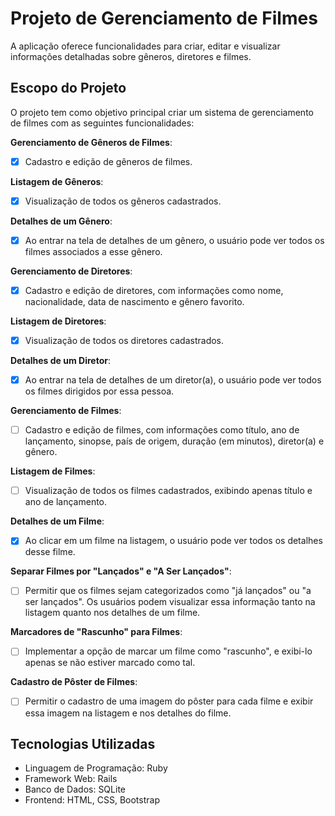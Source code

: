 # Projeto de Gerenciamento de Filmes

A aplicação oferece funcionalidades para criar, editar e visualizar informações detalhadas sobre gêneros, diretores e filmes.

## Escopo do Projeto

O projeto tem como objetivo principal criar um sistema de gerenciamento de filmes com as seguintes funcionalidades:

**Gerenciamento de Gêneros de Filmes**:
   - [X] Cadastro e edição de gêneros de filmes.

**Listagem de Gêneros**:
   - [X] Visualização de todos os gêneros cadastrados.

**Detalhes de um Gênero**:
   - [X] Ao entrar na tela de detalhes de um gênero, o usuário pode ver todos os filmes associados a esse gênero.

**Gerenciamento de Diretores**:
   - [X] Cadastro e edição de diretores, com informações como nome, nacionalidade, data de nascimento e gênero favorito.

**Listagem de Diretores**:
   - [X] Visualização de todos os diretores cadastrados.

 **Detalhes de um Diretor**:
   - [X] Ao entrar na tela de detalhes de um diretor(a), o usuário pode ver todos os filmes dirigidos por essa pessoa.

**Gerenciamento de Filmes**:
   - [ ] Cadastro e edição de filmes, com informações como título, ano de lançamento, sinopse, país de origem, duração (em minutos), diretor(a) e gênero.
 
 **Listagem de Filmes**:
   - [ ] Visualização de todos os filmes cadastrados, exibindo apenas título e ano de lançamento.
 
 **Detalhes de um Filme**:
   - [X] Ao clicar em um filme na listagem, o usuário pode ver todos os detalhes desse filme.

**Separar Filmes por "Lançados" e "A Ser Lançados"**:
   - [ ] Permitir que os filmes sejam categorizados como "já lançados" ou "a ser lançados". Os usuários podem visualizar essa informação tanto na listagem quanto nos detalhes de um filme.

**Marcadores de "Rascunho" para Filmes**:
   - [ ] Implementar a opção de marcar um filme como "rascunho", e exibi-lo apenas se não estiver marcado como tal.

**Cadastro de Pôster de Filmes**:
   - [ ] Permitir o cadastro de uma imagem do pôster para cada filme e exibir essa imagem na listagem e nos detalhes do filme.

## Tecnologias Utilizadas

- Linguagem de Programação: Ruby
- Framework Web: Rails
- Banco de Dados: SQLite
- Frontend: HTML, CSS, Bootstrap
